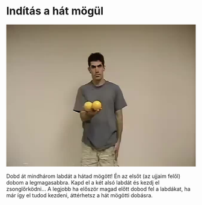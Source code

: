 # Indítás a hát mögül

![behindthebackstart](/resources/videos/poster/behindthebackstart.jpg)

Dobd át mindhárom labdát a hátad mögött! Én az elsőt (az ujjaim felől) dobom a legmagasabbra. Kapd el a két alsó labdát és kezdj el zsonglőrködni… A legjobb ha először magad előtt dobod fel a labdákat, ha már így el tudod kezdeni, áttérhetsz a hát mögötti dobásra.


